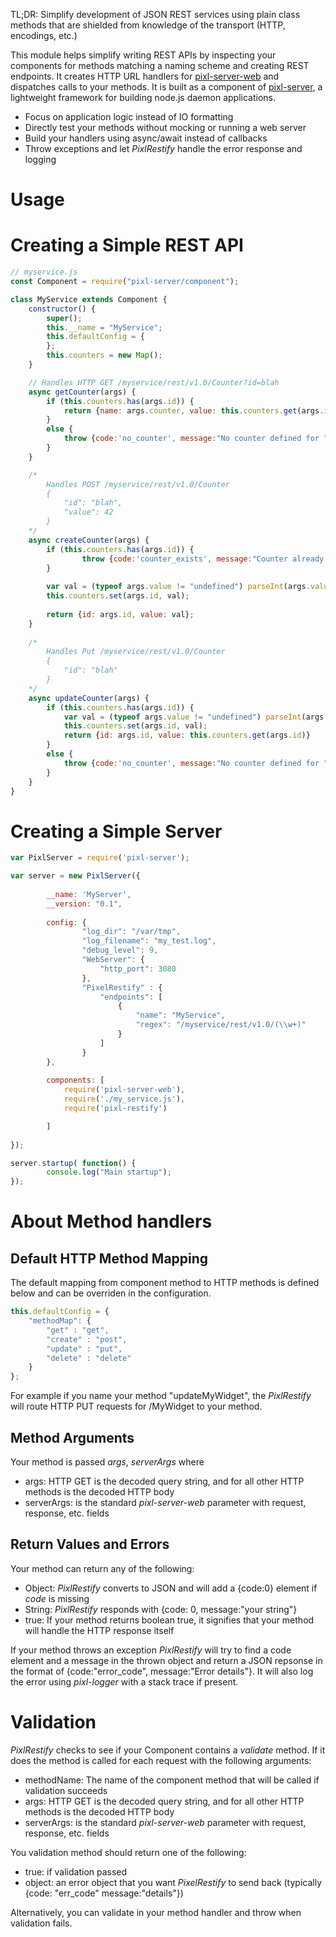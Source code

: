 TL;DR: Simplify development of JSON REST services using plain class methods that are shielded from knowledge of the transport (HTTP, encodings, etc.)

This module helps simplify writing REST APIs by inspecting your components for methods matching a naming scheme and creating REST endpoints.  It creates HTTP URL handlers for [pixl-server-web](https://github.com/jhuckaby/pixl-server-web) and dispatches calls to your methods.  It is built as a component of [pixl-server](https://github.com/jhuckaby/pixl-server), a lightweight framework for building node.js daemon applications.

* Focus on application logic instead of IO formatting
* Directly test your methods without mocking or running a web server
* Build your handlers using async/await instead of callbacks
* Throw exceptions and let *PixlRestify* handle the error response and logging

# Usage

# Creating a Simple REST API
~~~javascript
// myservice.js
const Component = require("pixl-server/component");

class MyService extends Component {
	constructor() {
		super();
		this.__name = "MyService";
		this.defaultConfig = {
		};
		this.counters = new Map();
	}

	// Handles HTTP GET /myservice/rest/v1.0/Counter?id=blah
	async getCounter(args) {
		if (this.counters.has(args.id)) {
			return {name: args.counter, value: this.counters.get(args.id)}
		}
		else {
			throw {code:'no_counter', message:"No counter defined for " + args.id};
		}
	}

	/*
		Handles POST /myservice/rest/v1.0/Counter
		{
			"id": "blah",
			"value": 42
		}
	*/
	async createCounter(args) {
		if (this.counters.has(args.id)) {
				throw {code:'counter_exists', message:"Counter already created for " + args.id};
		}
	
		var val = (typeof args.value != "undefined") parseInt(args.value) ? : 0;
		this.counters.set(args.id, val);
		
		return {id: args.id, value: val};	
	}
	
	/*
		Handles Put /myservice/rest/v1.0/Counter
		{
			"id": "blah"
		}
	*/
	async updateCounter(args) {
		if (this.counters.has(args.id)) {
			var val = (typeof args.value != "undefined") parseInt(args.value) ? : 1 + this.counters.get(args.id);
			this.counters.set(args.id, val);
			return {id: args.id, value: this.counters.get(args.id)}
		}
		else {
			throw {code:'no_counter', message:"No counter defined for " + args.id};
		}
	}
}
~~~

# Creating a Simple Server
~~~javascript
var PixlServer = require('pixl-server');

var server = new PixlServer({
		
		__name: 'MyServer',
		__version: "0.1",
		
		config: {
				"log_dir": "/var/tmp",
				"log_filename": "my_test.log",
				"debug_level": 9,
				"WebServer": {
					"http_port": 3080
				},
				"PixelRestify" : {
					"endpoints": [
						{
							"name": "MyService",
							"regex": "/myservice/rest/v1.0/(\\w+)"
						}
					]
				}
		},
		
		components: [
			require('pixl-server-web'),
			require('./my_service.js'),
			require('pixl-restify')

		]
		
});

server.startup( function() {
		console.log("Main startup");
});
~~~

# About Method handlers
## Default HTTP Method Mapping
The default mapping from component method to HTTP methods is defined below and can be overriden in the configuration.

~~~javascript
this.defaultConfig = {
	"methodMap": {
		"get" : "get",
		"create" : "post",
		"update" : "put",
		"delete" : "delete"
	}
};
~~~

For example if you name your method "updateMyWidget", the *PixlRestify* will route HTTP PUT requests for /MyWidget to your method.

## Method Arguments
Your method is passed *args*, *serverArgs* where 
* args: HTTP GET is the decoded query string, and for all other HTTP methods is the decoded HTTP body
* serverArgs: is the standard *pixl-server-web* parameter with request, response, etc. fields

## Return Values and Errors
Your method can return any of the following:
* Object: *PixlRestify* converts to JSON and will add a {code:0} element if *code* is missing
* String: *PixlRestify* responds with {code: 0, message:"your string"}
* true: If your method returns boolean true, it signifies that your method will handle the HTTP response itself

If your method throws an exception *PixlRestify* will try to find a code element and a message in the thrown object and return a JSON repsonse in the format of {code:"error_code", message:"Error details"}.  It will also log the error using *pixl-logger* with a stack trace if present.
 
 # Validation
 *PixlRestify* checks to see if your Component contains a *validate* method.  If it does the method is called for each request with the following arguments:
 * methodName: The name of the component method that will be called if validation succeeds
 * args: HTTP GET is the decoded query string, and for all other HTTP methods is the decoded HTTP body
 * serverArgs: is the standard *pixl-server-web* parameter with request, response, etc. fields

 You validation method should return one of the following:
 * true: if validation passed
 * object: an error object that you want *PixelRestify* to send back (typically {code: "err_code" message:"details"})

 Alternatively, you can validate in your method handler and throw when validation fails.